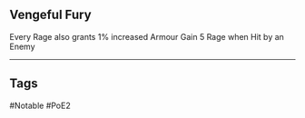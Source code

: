 ## Vengeful Fury
Every Rage also grants 1% increased Armour
Gain 5 Rage when Hit by an Enemy

---
## Tags
#Notable
#PoE2
